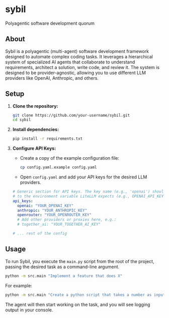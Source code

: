 # sybil
Polyagentic software development quorum

## About

Sybil is a polyagentic (multi-agent) software development framework designed to automate complex coding tasks. It leverages a hierarchical system of specialized AI agents that collaborate to understand requirements, architect a solution, write code, and review it. The system is designed to be provider-agnostic, allowing you to use different LLM providers like OpenAI, Anthropic, and others.

## Setup

1.  **Clone the repository:**
    ```bash
    git clone https://github.com/your-username/sybil.git
    cd sybil
    ```

2.  **Install dependencies:**
    ```bash
    pip install -r requirements.txt
    ```

3.  **Configure API Keys:**
    -   Create a copy of the example configuration file:
        ```bash
        cp config.yaml.example config.yaml
        ```
    -   Open `config.yaml` and add your API keys for the desired LLM providers.

    ```yaml
    # Generic section for API keys. The key name (e.g., 'openai') should correspond
    # to the environment variable LiteLLM expects (e.g., OPENAI_API_KEY).
    api_keys:
      openai: "YOUR_OPENAI_KEY"
      anthropic: "YOUR_ANTHROPIC_KEY"
      openrouter: "YOUR_OPENROUTER_KEY"
      # Add other providers or proxies here, e.g.:
      # together_ai: "YOUR_TOGETHER_AI_KEY"

    # ... rest of the config
    ```

## Usage

To run Sybil, you execute the `main.py` script from the root of the project, passing the desired task as a command-line argument.

```bash
python -m src.main "Implement a feature that does X"
```

For example:

```bash
python -m src.main "Create a python script that takes a number as input and returns 'fizz' if it's divisible by 3, 'buzz' if divisible by 5, and 'fizzbuzz' if divisible by both."
```

The agent will then start working on the task, and you will see logging output in your console.
